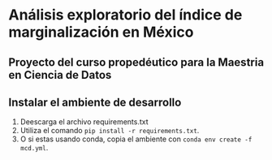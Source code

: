 # Análisis exploratorio del índice de marginalización en México

## Proyecto del curso propedéutico para la Maestria en Ciencia de Datos

## Instalar el ambiente de desarrollo
1. Deescarga el archivo requirements.txt
2. Utiliza el comando `pip install -r requirements.txt`.
3. O si estas usando conda, copia el ambiente con `conda env create -f mcd.yml`.